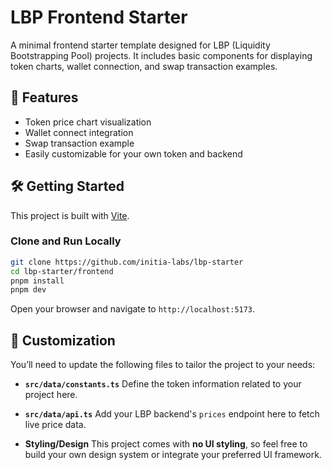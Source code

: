 # LBP Frontend Starter

A minimal frontend starter template designed for LBP (Liquidity Bootstrapping Pool) projects. It includes basic components for displaying token charts, wallet connection, and swap transaction examples.

## 🚀 Features

- Token price chart visualization
- Wallet connect integration
- Swap transaction example
- Easily customizable for your own token and backend

## 🛠 Getting Started

This project is built with [Vite](https://vitejs.dev/).

### Clone and Run Locally

```bash
git clone https://github.com/initia-labs/lbp-starter
cd lbp-starter/frontend
pnpm install
pnpm dev
```

Open your browser and navigate to `http://localhost:5173`.

## 🔧 Customization

You’ll need to update the following files to tailor the project to your needs:

- **`src/data/constants.ts`**
  Define the token information related to your project here.

- **`src/data/api.ts`**
  Add your LBP backend's `prices` endpoint here to fetch live price data.

- **Styling/Design**
  This project comes with **no UI styling**, so feel free to build your own design system or integrate your preferred UI framework.
